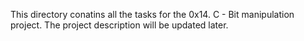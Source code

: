 This directory conatins all the tasks for the 0x14. C - Bit manipulation project.
The project description will be updated later.
